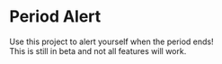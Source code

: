 # Period Alert
Use this project to alert yourself when the period ends!  
This is still in beta and not all features will work.
